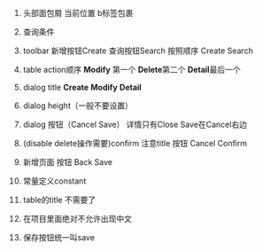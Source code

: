 1.  头部面包屑  当前位置 b标签包裹

2.  查询条件  

3.  toolbar 新增按钮Create 查询按钮Search  按照顺序 Create Search

4.  table action顺序 **Modify** 第一个  **Delete**第二个  **Detail**最后一个

5.  dialog title  **Create** **Modify** **Detail**

6.  dialog height（一般不要设置）

7.  dialog  按钮（Cancel  Save）  详情只有Close  Save在Cancel右边

8.  (disable  delete操作需要)confirm   注意title 按钮 Cancel Confirm

9.  新增页面 按钮 Back Save

10. 常量定义constant

11. table的title 不需要了

12. 在项目里面绝对不允许出现中文

13. 保存按钮统一叫save 